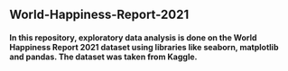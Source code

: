 ## World-Happiness-Report-2021
#### In this repository, exploratory data analysis is done on the World Happiness Report 2021 dataset using libraries like seaborn, matplotlib and pandas. The dataset was taken from Kaggle. 
 
